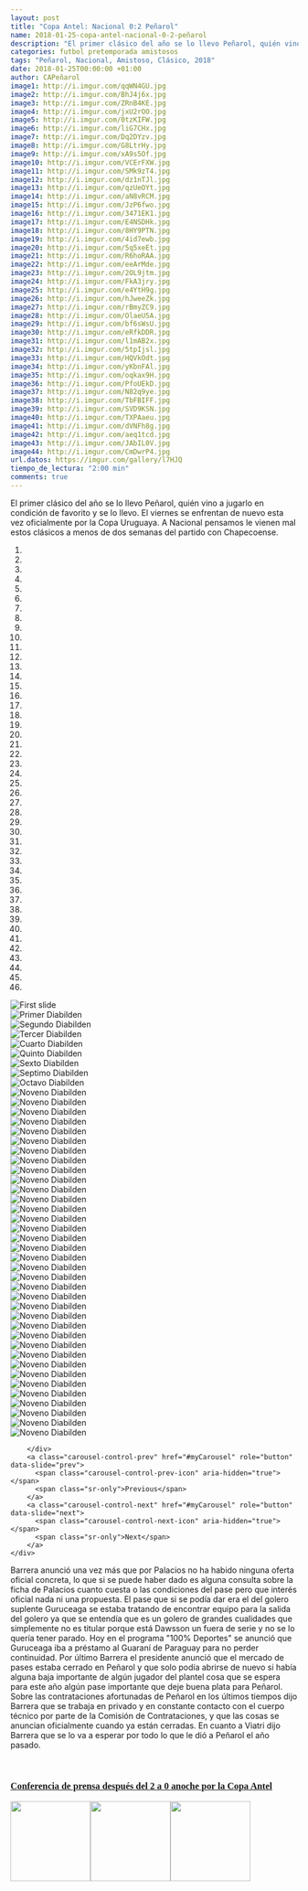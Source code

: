```yaml
---
layout: post
title: "Copa Antel: Nacional 0:2 Peñarol"
name: 2018-01-25-copa-antel-nacional-0-2-peñarol
description: "El primer clásico del año se lo llevo Peñarol, quién vino a jugarlo en condición de favorito y se lo llevo. El viernes se enfrentan de nuevo esta vez oficialmente por la Copa Uruguaya. A Nacional pensamos le vienen mal estos clásicos a menos de dos semanas del partido con Chapecoense."
categories: futbol pretemporada amistosos
tags: "Peñarol, Nacional, Amistoso, Clásico, 2018"
date: 2018-01-25T00:00:00 +01:00
author: CAPeñarol
image1: http://i.imgur.com/qqWN4GU.jpg
image2: http://i.imgur.com/BhJ4j6x.jpg
image3: http://i.imgur.com/ZRnB4KE.jpg
image4: http://i.imgur.com/jxU2rOO.jpg
image5: http://i.imgur.com/0tzKIFW.jpg
image6: http://i.imgur.com/liG7CHx.jpg
image7: http://i.imgur.com/Dq2DYzv.jpg
image8: http://i.imgur.com/G8LtrHy.jpg
image9: http://i.imgur.com/xA9s5Of.jpg
image10: http://i.imgur.com/VCErFXW.jpg
image11: http://i.imgur.com/SMk9zT4.jpg
image12: http://i.imgur.com/dz1nTJl.jpg
image13: http://i.imgur.com/qzUeOYt.jpg
image14: http://i.imgur.com/aN8vRCM.jpg
image15: http://i.imgur.com/JzP6fwo.jpg
image16: http://i.imgur.com/3471EK1.jpg
image17: http://i.imgur.com/E4NSDHk.jpg
image18: http://i.imgur.com/8HY9PTN.jpg
image19: http://i.imgur.com/4id7ewb.jpg
image20: http://i.imgur.com/5q5xeEt.jpg
image21: http://i.imgur.com/R6hoRAA.jpg
image22: http://i.imgur.com/eeArMde.jpg
image23: http://i.imgur.com/2OL9jtm.jpg
image24: http://i.imgur.com/FkA3jry.jpg
image25: http://i.imgur.com/e4YtH9g.jpg
image26: http://i.imgur.com/hJweeZk.jpg
image27: http://i.imgur.com/rBmyZC9.jpg
image28: http://i.imgur.com/OlaeU5A.jpg
image29: http://i.imgur.com/bf6sWsU.jpg
image30: http://i.imgur.com/eRfkDDR.jpg
image31: http://i.imgur.com/l1mAB2x.jpg
image32: http://i.imgur.com/5tpIjsl.jpg
image33: http://i.imgur.com/HQVkOdt.jpg
image34: http://i.imgur.com/yKbnFAl.jpg
image35: http://i.imgur.com/oqkax9H.jpg
image36: http://i.imgur.com/PfoUEkD.jpg
image37: http://i.imgur.com/N82q9ye.jpg
image38: http://i.imgur.com/TbFBIFF.jpg
image39: http://i.imgur.com/SVD9KSN.jpg
image40: http://i.imgur.com/TXPAaeu.jpg
image41: http://i.imgur.com/dVNFh8g.jpg
image42: http://i.imgur.com/aeq1tcd.jpg
image43: http://i.imgur.com/JAbIL0V.jpg
image44: http://i.imgur.com/CmDwrP4.jpg
url.datos: https://imgur.com/gallery/l7HJQ
tiempo_de_lectura: "2:00 min"
comments: true
---
```


El primer clásico del año se lo llevo Peñarol, quién vino a jugarlo en condición de favorito y se lo llevo. El viernes se enfrentan de nuevo esta vez oficialmente por la Copa Uruguaya. A Nacional pensamos le vienen mal estos clásicos a menos de dos semanas del partido con Chapecoense.

<div id="myCarousel" class="carousel slide" data-ride="carousel">
        <ol class="carousel-indicators">
          <li data-target="#myCarousel" data-slide-to="0" class="active"></li>
          <li data-target="#myCarousel" data-slide-to="1"></li>
          <li data-target="#myCarousel" data-slide-to="2"></li>
		  <li data-target="#myCarousel" data-slide-to="3"></li>
		  <li data-target="#myCarousel" data-slide-to="4"></li>
		  <li data-target="#myCarousel" data-slide-to="5"></li>
		  <li data-target="#myCarousel" data-slide-to="6"></li>
		  <li data-target="#myCarousel" data-slide-to="7"></li>
		  <li data-target="#myCarousel" data-slide-to="8"></li>
		  <li data-target="#myCarousel" data-slide-to="9"></li>
		  <li data-target="#myCarousel" data-slide-to="10"></li>
		  <li data-target="#myCarousel" data-slide-to="11"></li>
		  <li data-target="#myCarousel" data-slide-to="12"></li>
		  <li data-target="#myCarousel" data-slide-to="13"></li>
		  <li data-target="#myCarousel" data-slide-to="14"></li>
		  <li data-target="#myCarousel" data-slide-to="15"></li>
		  <li data-target="#myCarousel" data-slide-to="16"></li>
		  <li data-target="#myCarousel" data-slide-to="17"></li>
		  <li data-target="#myCarousel" data-slide-to="18"></li>
		  <li data-target="#myCarousel" data-slide-to="19"></li>
		  <li data-target="#myCarousel" data-slide-to="20"></li>
		  <li data-target="#myCarousel" data-slide-to="21"></li>
		  <li data-target="#myCarousel" data-slide-to="22"></li>
		  <li data-target="#myCarousel" data-slide-to="23"></li>
		  <li data-target="#myCarousel" data-slide-to="24"></li>
		  <li data-target="#myCarousel" data-slide-to="25"></li>
		  <li data-target="#myCarousel" data-slide-to="26"></li>
		  <li data-target="#myCarousel" data-slide-to="27"></li>
		  <li data-target="#myCarousel" data-slide-to="28"></li>
		  <li data-target="#myCarousel" data-slide-to="29"></li>
		  <li data-target="#myCarousel" data-slide-to="30"></li>
		  <li data-target="#myCarousel" data-slide-to="31"></li>
		  <li data-target="#myCarousel" data-slide-to="32"></li>
		  <li data-target="#myCarousel" data-slide-to="33"></li>
		  <li data-target="#myCarousel" data-slide-to="34"></li>
		  <li data-target="#myCarousel" data-slide-to="35"></li>
		  <li data-target="#myCarousel" data-slide-to="36"></li>
		  <li data-target="#myCarousel" data-slide-to="37"></li>
		  <li data-target="#myCarousel" data-slide-to="38"></li>
		  <li data-target="#myCarousel" data-slide-to="39"></li>
		  <li data-target="#myCarousel" data-slide-to="40"></li>
		  <li data-target="#myCarousel" data-slide-to="41"></li>
		  <li data-target="#myCarousel" data-slide-to="42"></li>
		  <li data-target="#myCarousel" data-slide-to="43"></li>
		  <li data-target="#myCarousel" data-slide-to="44"></li>
		  <li data-target="#myCarousel" data-slide-to="45"></li>
        </ol>
        <div class="carousel-inner">
          <div class="carousel-item active">
            <img class="first-slide" src="http://i.imgur.com/qqWN4GU.jpg" alt="First slide">
          </div>
          <div class="carousel-item">
            <img class="second-slide" src="http://i.imgur.com/BhJ4j6x.jpg" alt="Primer Diabilden">
          </div>
          <div class="carousel-item">
            <img class="third-slide" src="http://i.imgur.com/ZRnB4KE.jpg" alt="Segundo Diabilden">
          </div>
		  <div class="carousel-item">
            <img class="cuarto-slide" src="http://i.imgur.com/jxU2rOO.jpg" alt="Tercer Diabilden">
          </div>
		  <div class="carousel-item">
            <img class="quinto-slide" src="http://i.imgur.com/0tzKIFW.jpg" alt="Cuarto Diabilden">
          </div>
		  <div class="carousel-item">
            <img class="sexto-slide" src="http://i.imgur.com/liG7CHx.jpg" alt="Quinto Diabilden">
          </div>
		  <div class="carousel-item">
            <img class="septimo-slide" src="http://i.imgur.com/Dq2DYzv.jpg" alt="Sexto Diabilden">
          </div>
		  <div class="carousel-item">
            <img class="octavo-slide" src="http://i.imgur.com/G8LtrHy.jpg" alt="Septimo Diabilden">
          </div>
		  <div class="carousel-item">
            <img class="noveno-slide" src="http://i.imgur.com/xA9s5Of.jpg" alt="Octavo Diabilden">
          </div>
		  <div class="carousel-item">
            <img class="decimo-slide" src="http://i.imgur.com/VCErFXW.jpg" alt="Noveno Diabilden">
          </div>
		  <div class="carousel-item">
            <img class="decimoprimero-slide" src="http://i.imgur.com/SMk9zT4.jpg" alt="Noveno Diabilden">
          </div>
		  <div class="carousel-item">
            <img class="decimosegundo-slide" src="http://i.imgur.com/dz1nTJl.jpg" alt="Noveno Diabilden">
          </div>
		  <div class="carousel-item">
            <img class="decimotercero-slide" src="http://i.imgur.com/qzUeOYt.jpg" alt="Noveno Diabilden">
          </div>
		  <div class="carousel-item">
            <img class="decimocuarto-slide" src="http://i.imgur.com/aN8vRCM.jpg" alt="Noveno Diabilden">
          </div>
		  <div class="carousel-item">
            <img class="decimoquinto-slide" src="http://i.imgur.com/JzP6fwo.jpg" alt="Noveno Diabilden">
          </div>
		  <div class="carousel-item">
            <img class="decimosexto-slide" src="http://i.imgur.com/3471EK1.jpg" alt="Noveno Diabilden">
          </div>
		  <div class="carousel-item">
            <img class="decimoseptimo-slide" src="http://i.imgur.com/E4NSDHk.jpg" alt="Noveno Diabilden">
          </div>
		  <div class="carousel-item">
            <img class="decimooctavo-slide" src="http://i.imgur.com/8HY9PTN.jpg" alt="Noveno Diabilden">
          </div>
		  <div class="carousel-item">
            <img class="decimonoveno-slide" src="http://i.imgur.com/4id7ewb.jpg" alt="Noveno Diabilden">
          </div>
		  <div class="carousel-item">
            <img class="vigesimo-slide" src="http://i.imgur.com/5q5xeEt.jpg" alt="Noveno Diabilden">
          </div>
		  <div class="carousel-item">
            <img class="vigesimoprimero-slide" src="http://i.imgur.com/R6hoRAA.jpg" alt="Noveno Diabilden">
          </div>
		  <div class="carousel-item">
            <img class="vigesimosegundo-slide" src="http://i.imgur.com/eeArMde.jpg" alt="Noveno Diabilden">
          </div>
		  <div class="carousel-item">
            <img class="vigesimotercero-slide" src="http://i.imgur.com/2OL9jtm.jpg" alt="Noveno Diabilden">
          </div>
		  <div class="carousel-item">
            <img class="vigesimocuarto-slide" src="http://i.imgur.com/FkA3jry.jpg" alt="Noveno Diabilden">
          </div>
		  <div class="carousel-item">
            <img class="vigesimoquinto-slide" src="http://i.imgur.com/e4YtH9g.jpg" alt="Noveno Diabilden">
          </div>
		  <div class="carousel-item">
            <img class="vigesimosexto-slide" src="http://i.imgur.com/hJweeZk.jpg" alt="Noveno Diabilden">
          </div>
		  <div class="carousel-item">
            <img class="vigesimoseptimo-slide" src="http://i.imgur.com/rBmyZC9.jpg" alt="Noveno Diabilden">
          </div>
		  <div class="carousel-item">
            <img class="vigesimooctavo-slide" src="http://i.imgur.com/OlaeU5A.jpg" alt="Noveno Diabilden">
          </div>
		  <div class="carousel-item">
            <img class="vigesimonoveno-slide" src="http://i.imgur.com/bf6sWsU.jpg" alt="Noveno Diabilden">
          </div>
		  <div class="carousel-item">
            <img class="trigesimo-slide" src="http://i.imgur.com/eRfkDDR.jpg" alt="Noveno Diabilden">
          </div>
		  <div class="carousel-item">
            <img class="trigesimoprimero-slide" src="http://i.imgur.com/l1mAB2x.jpg" alt="Noveno Diabilden">
          </div>
		  <div class="carousel-item">
            <img class="trigesimosegundo-slide" src="http://i.imgur.com/5tpIjsl.jpg" alt="Noveno Diabilden">
          </div>
		  <div class="carousel-item">
            <img class="trigesimotercero-slide" src="http://i.imgur.com/HQVkOdt.jpg" alt="Noveno Diabilden">
          </div>
		  <div class="carousel-item">
            <img class="trigesimocuarto-slide" src="http://i.imgur.com/yKbnFAl.jpg" alt="Noveno Diabilden">
          </div>
		  <div class="carousel-item">
            <img class="trigesimoquinto-slide" src="http://i.imgur.com/oqkax9H.jpg" alt="Noveno Diabilden">
          </div>
		  <div class="carousel-item">
            <img class="trigesimosexto-slide" src="http://i.imgur.com/PfoUEkD.jpg" alt="Noveno Diabilden">
          </div>
		  <div class="carousel-item">
            <img class="trigesimoseptimo-slide" src="http://i.imgur.com/N82q9ye.jpg" alt="Noveno Diabilden">
          </div>
		  <div class="carousel-item">
            <img class="trigesimooctavo-slide" src="http://i.imgur.com/TbFBIFF.jpg" alt="Noveno Diabilden">
          </div>
		  <div class="carousel-item">
            <img class="trigesimonoveno-slide" src="http://i.imgur.com/SVD9KSN.jpg" alt="Noveno Diabilden">
          </div>
		  <div class="carousel-item">
            <img class="cuadragesimo-slide" src="http://i.imgur.com/TXPAaeu.jpg" alt="Noveno Diabilden">
          </div>
		  <div class="carousel-item">
            <img class="cuadragesimoprimero-slide" src="http://i.imgur.com/dVNFh8g.jpg" alt="Noveno Diabilden">
          </div>
		  <div class="carousel-item">
            <img class="cuadragesimosegundo-slide" src="http://i.imgur.com/aeq1tcd.jpg" alt="Noveno Diabilden">
          </div>
		  <div class="carousel-item">
            <img class="cuadragesimotercero-slide" src="http://i.imgur.com/JAbIL0V.jpg" alt="Noveno Diabilden">
          </div>
		  <div class="carousel-item">
            <img class="cuadragesimocuarto-slide" src="http://i.imgur.com/CmDwrP4.jpg" alt="Noveno Diabilden">
          </div>
		  <div class="carousel-item">
            <img class="cuadragesimoquinto-slide" src="http://i.imgur.com/83v4kMG.jpg" alt="Noveno Diabilden">
          </div>
		  
        </div>
        <a class="carousel-control-prev" href="#myCarousel" role="button" data-slide="prev">
          <span class="carousel-control-prev-icon" aria-hidden="true"></span>
          <span class="sr-only">Previous</span>
        </a>
        <a class="carousel-control-next" href="#myCarousel" role="button" data-slide="next">
          <span class="carousel-control-next-icon" aria-hidden="true"></span>
          <span class="sr-only">Next</span>
        </a>
	</div>
Barrera anunció una vez más que por Palacios no ha habido ninguna oferta oficial concreta, lo que si se puede haber dado es alguna consulta sobre la ficha de Palacios cuanto cuesta o las condiciones del pase pero que interés oficial nada ni una propuesta. El pase que si se podía dar era el del golero suplente Guruceaga se estaba tratando de encontrar equipo para la salida del golero ya que se entendía que es un golero de grandes cualidades que simplemente no es titular porque está Dawsson un fuera de serie y no se lo quería tener parado. Hoy en el programa "100% Deportes" se anunció que Guruceaga iba a préstamo al Guaraní de Paraguay para no perder continuidad. Por último Barrera el presidente anunció que el mercado de pases estaba cerrado en Peñarol y que solo podía abrirse de nuevo si había alguna baja importante de algún jugador del plantel cosa que se espera para este año algún pase importante que deje buena plata para Peñarol. Sobre las contrataciones afortunadas de Peñarol en los últimos tiempos dijo Barrera que se trabaja en privado y en constante contacto con el cuerpo técnico por parte de la Comisión de Contrataciones, y que las cosas se anuncian oficialmente cuando ya están cerradas. En cuanto a Viatri dijo Barrera que se lo va a esperar por todo lo que le dió a Peñarol el año pasado.

<br>

<h3 style="font-family:fantasy;font-weight:900;"><a href="{{ site.url }}/conferencia">Conferencia de prensa después del 2 a 0 anoche por la Copa Antel</a></h3>

<a href="{{ site.url }}/conferencia/"><img src="{{ site.url }}/images/conferencia3.jpg" width="140px"><img src="{{ site.url }}/images/conferencia2.jpg" width="140px"><img src="{{ site.url }}/images/conferencia1.jpg" width="140px"></a>
<br>
